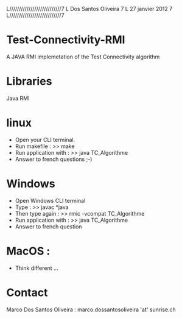 L///////////////////////////7
L    Dos Santos Oliveira    7
L      27 janvier 2012      7
L///////////////////////////7

# Test-Connectivity-RMI
A JAVA RMI implemetation of the Test Connectivity algorithm

# Libraries
Java RMI

# linux 
 - Open your CLI terminal.
 - Run makefile :  >> make
 - Run application with : >> java TC_Algorithme
 - Answer to french questions ;-)
 
# Windows
 - Open Windows CLI terminal
 - Type : >> javac *java
 - Then type again : >> rmic -vcompat TC_Algorithme
 - Run application with : >> java TC_Algorithme
 - Answer to french question
 
# MacOS :
 - Think different ...

# Contact
Marco Dos Santos Oliveira : marco.dossantosoliveira 'at' sunrise.ch
